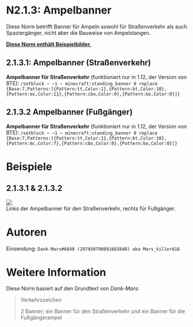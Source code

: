 # N2.1.3: Ampelbanner

Diese Norm betrifft Banner für Ampeln sowohl für Straßenverkehr als auch Spaziergänger, nicht aber die Bauweise von Ampelstangen.

**[Diese Norm enthält Beispielbilder.](#beispiele)**

## 2.1.3.1: Ampelbanner (Straßenverkehr)

**Ampelbanner für Straßenverkehr** (funktioniert nur in 1.12, der Version von BTE): `/setblock ~ ~1 ~ minecraft:standing_banner 0 replace {Base:7,Patterns:[{Pattern:tt,Color:1},{Pattern:bt,Color:10},{Pattern:mc,Color:11},{Pattern:cbo,Color:0},{Pattern:bo,Color:0}]}`

## 2.1.3.2 Ampelbanner (Fußgänger)

**Ampelbanner für Straßenverkehr** (funktioniert nur in 1.12, der Version von BTE): `/setblock ~ ~1 ~ minecraft:standing_banner 0 replace {Base:7,Patterns:[{Pattern:tt,Color:1},{Pattern:bt,Color:10},{Pattern:mc,Color:7},{Pattern:cbo,Color:0},{Pattern:bo,Color:0}]}`

# Beispiele

## 2.1.3.1 & 2.1.3.2

![](https://cdn.discordapp.com/attachments/702537033813327915/705761955583098932/2020-05-02_12.54.41.png)  
Links der Ampelbanner für den Straßenverkehr, rechts für Fußgänger.

# Autoren

Einsendung: `Dank-Mars#6840 (297450790891683840) aka Mars_killer616`

# Weitere Information

Diese Norm basiert auf den Grundtext von _Dank-Mars:_

> Verkehrszeichen
>
> 2 Banner; ein Banner für den Straßenverkehr und ein Banner für die Fußgängerampel